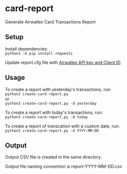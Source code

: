 # card-report
Generate Airwallex Card Transactions Report

## Setup

Install dependencies:  
`python3 -m pip install requests`

Update report.cfg file with [Airwallex API key and Client ID](https://www.airwallex.com/docs/api#/Getting_Started).

## Usage

To create a report with yesterday's transactions, run:  
`python3 create-card-report.py`  
or  
`python3 create-card-report.py -d yesterday`  

To create a report with today's transactions, run:  
`python3 create-card-report.py -d today`  

To create a report of transcation with a custom date, run:  
`python3 create-card-report.py -d YYYY-MM-DD`  

## Output

Output CSV file is created in the same directory.

Output file naming convention is report-YYYY-MM-DD.csv
